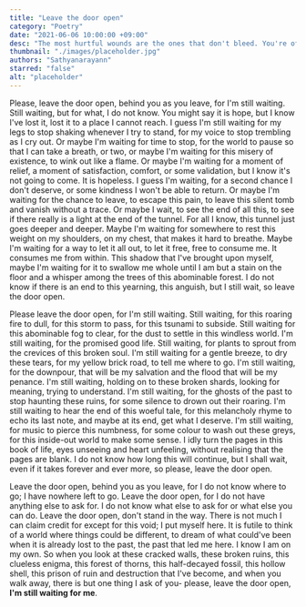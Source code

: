 ```yaml
---
title: "Leave the door open"
category: "Poetry"
date: "2021-06-06 10:00:00 +09:00"
desc: "The most hurtful wounds are the ones that don't bleed. You're often haunted by the ghosts of your past. You can choose to hold yourself back, or heal yourself together. Whatever you decide, just leave the door open."
thumbnail: "./images/placeholder.jpg"
authors: "Sathyanarayann"
starred: "false"
alt: "placeholder"
---
```

Please, leave the door open, behind you as you leave, for I'm still waiting. Still waiting, but for what, I do not know. You might say it is hope, but I know I've lost it, lost it to a place I cannot reach. I guess I'm still waiting for my legs to stop shaking whenever I try to stand, for my voice to stop trembling as I cry out. Or maybe I'm waiting for time to stop, for the world to pause so that I can take a breath, or two, or maybe I'm waiting for this misery of existence, to wink out like a flame. Or maybe I'm waiting for a moment of relief, a moment of satisfaction, comfort, or some validation, but I know it's not going to come. It is hopeless. I guess I'm waiting, for a second chance I don't deserve, or some kindness I won't be able to return. Or maybe I'm waiting for the chance to leave, to escape this pain, to leave this silent tomb and vanish without a trace. Or maybe I wait, to see the end of all this, to see if there really is a light at the end of the tunnel. For all I know, this tunnel just goes deeper and deeper. Maybe I'm waiting for somewhere to rest this weight on my shoulders, on my chest, that makes it hard to breathe. Maybe I'm waiting for a way to let it all out, to let it free, free to consume me. It consumes me from within. This shadow that I've brought upon myself, maybe I'm waiting for it to swallow me whole until I am but a stain on the floor and a whisper among the trees of this abominable forest. I do not know if there is an end to this yearning, this anguish, but I still wait, so leave the door open.

Please leave the door open, for I'm still waiting. Still waiting, for this roaring fire to dull, for this storm to pass, for this tsunami to subside. Still waiting for this abominable fog to clear, for the dust to settle in this windless world. I'm still waiting, for the promised good life. Still waiting, for plants to sprout from the crevices of this broken soul. I'm still waiting for a gentle breeze, to dry these tears, for my yellow brick road, to tell me where to go. I'm still waiting, for the downpour, that will be my salvation and the flood that will be my penance. I'm still waiting, holding on to these broken shards, looking for meaning, trying to understand. I'm still waiting, for the ghosts of the past to stop haunting these ruins, for some silence to drown out their roaring.  I'm still waiting to hear the end of this woeful tale, for this melancholy rhyme to echo its last note,  and maybe at its end, get what I deserve. I'm still waiting, for music to pierce this numbness, for some colour to wash out these greys, for this inside-out world to make some sense. I idly turn the pages in this book of life, eyes unseeing and heart unfeeling, without realising that the pages are blank. I do not know how long this will continue, but I shall wait, even if it takes forever and ever more, so please, leave the door open.

Leave the door open, behind you as you leave, for I do not know where to go; I have nowhere left to go. Leave the door open, for I do not have anything else to ask for. I do not know what else to ask for or what else you can do. Leave the door open, don't stand in the way. There is not much I can claim credit for except for this void; I put myself here. It is futile to think of a world where things could be different, to dream of what could've been when it is already lost to the past, the past that led me here. I know I am on my own. So when you look at these cracked walls, these broken ruins, this clueless enigma, this forest of thorns, this half-decayed fossil, this hollow shell, this prison of ruin and destruction that I've become, and when you walk away, there is but one thing I ask of you- please, leave the door open, **I'm still waiting for me**.
